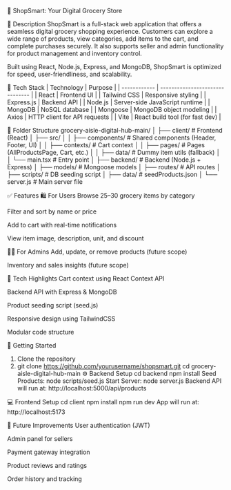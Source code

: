 🛒 ShopSmart: Your Digital Grocery Store

📌 Description
ShopSmart is a full-stack web application that offers a seamless digital grocery shopping experience. Customers can explore a wide range of products, view categories, add items to the cart, and complete purchases securely. It also supports seller and admin functionality for product management and inventory control.

Built using React, Node.js, Express, and MongoDB, ShopSmart is optimized for speed, user-friendliness, and scalability.

🧰 Tech Stack
| Technology   | Purpose                         |
| ------------ | ------------------------------- |
| React        | Frontend UI                     |
| Tailwind CSS | Responsive styling              |
| Express.js   | Backend API                     |
| Node.js      | Server-side JavaScript runtime  |
| MongoDB      | NoSQL database                  |
| Mongoose     | MongoDB object modeling         |
| Axios        | HTTP client for API requests    |
| Vite         | React build tool (for fast dev) |

📁 Folder Structure
grocery-aisle-digital-hub-main/
│
├── client/                  # Frontend (React)
│   ├── src/
│   │   ├── components/      # Shared components (Header, Footer, UI)
│   │   ├── contexts/        # Cart context
│   │   ├── pages/           # Pages (AllProductsPage, Cart, etc.)
│   │   ├── data/            # Dummy item utils (fallback)
│   │   └── main.tsx         # Entry point
│
├── backend/                 # Backend (Node.js + Express)
│   ├── models/              # Mongoose models
│   ├── routes/              # API routes
│   ├── scripts/             # DB seeding script
│   ├── data/                # seedProducts.json
│   └── server.js            # Main server file


✅ Features
🛍️ For Users
Browse 25–30 grocery items by category

Filter and sort by name or price

Add to cart with real-time notifications

View item image, description, unit, and discount

🧑‍💼 For Admins
Add, update, or remove products (future scope)

Inventory and sales insights (future scope)

🧩 Tech Highlights
Cart context using React Context API

Backend API with Express & MongoDB

Product seeding script (seed.js)

Responsive design using TailwindCSS

Modular code structure

🚀 Getting Started
1. Clone the repository
2. git clone https://github.com/yourusername/shopsmart.git
cd grocery-aisle-digital-hub-main
⚙️ Backend Setup
cd backend
npm install
Seed Products:
node scripts/seed.js
Start Server:
node server.js
Backend API will run at:
http://localhost:5000/api/products

💻 Frontend Setup
cd client
npm install
npm run dev
App will run at:
http://localhost:5173

📝 Future Improvements
User authentication (JWT)

Admin panel for sellers

Payment gateway integration

Product reviews and ratings

Order history and tracking
